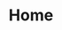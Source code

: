 ---
title: Home
home: true
heroText: Hello
tagline: I'm a person on the internet
actionText: Go To Github
actionLink: https://github.com/itsxallwater/itsxallwater.github.io
features:
- 
    title: Parenting
    details: Learn from my mistakes
- 
    title: Technology
    details: Watch me search Stack Overflow
- 
    title: Relationships
    details: My wife is the best
footer: © 2015-2019 - It's All Water, LLC
---